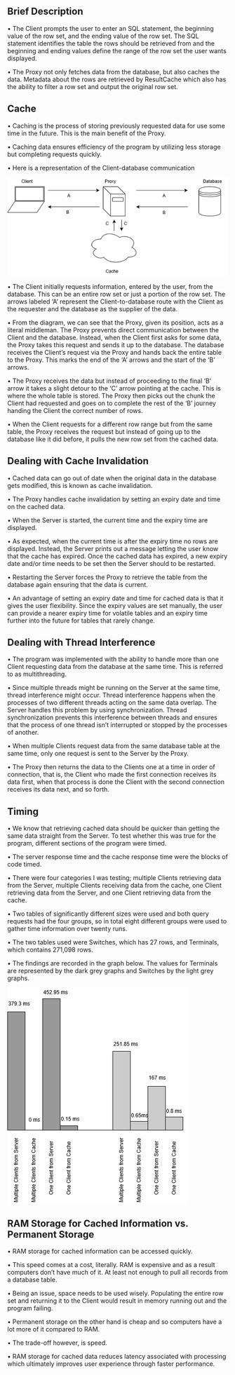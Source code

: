 
## Brief Description
<p>•	The Client prompts the user to enter an SQL statement, the beginning value of the row set, and the ending value of the row set. 
The SQL statement identifies the table the rows should be retrieved from and the beginning and ending values define the range of the 
row set the user wants displayed.</p>
<p>•	The Proxy not only fetches data from the database, but also caches the data. Metadata about the rows are retrieved by ResultCache 
which also has the ability to filter a row set and output the original row set.</p>

## Cache
<p>•	Caching is the process of storing previously requested data for use some time in the future. This is the main benefit of the 
Proxy.</p>
<p>•	Caching data ensures efficiency of the program by utilizing less storage but completing requests quickly.</p>
<p>•	Here is a representation of the Client-database communication</p>

![alt text](https://github.com/gopai/proxy/blob/master/Proxy.png)

<p>•	The Client initially requests information, entered by the user, from the database. This can be an entire row set or just a portion 
of the row set. The arrows labeled ‘A’ represent the Client-to-database route with the Client as the requester and the database as the 
supplier of the data.</p>
<p>•	From the diagram, we can see that the Proxy, given its position, acts as a literal middleman. The Proxy prevents direct 
communication between the Client and the database. Instead, when the Client first asks for some data, the Proxy takes this request and 
sends it up to the database. The database receives the Client’s request via the Proxy and hands back the entire table to the Proxy. 
This marks the end of the ‘A’ arrows and the start of the ‘B’ arrows.</p>
<p>•	The Proxy receives the data but instead of proceeding to the final ‘B’ arrow it takes a slight detour to the ‘C’ arrow pointing 
at the cache. This is where the whole table is stored. The Proxy then picks out the chunk the Client had requested and goes on to 
complete the rest of the ‘B’ journey handing the Client the correct number of rows.</p>
<p>•	When the Client requests for a different row range but from the same table, the Proxy receives the request but instead of going 
up to the database like it did before, it pulls the new row set from the cached data.</p> 

## Dealing with Cache Invalidation
<p>•	Cached data can go out of date when the original data in the database gets modified, this is known as cache invalidation.</p>
<p>•	The Proxy handles cache invalidation by setting an expiry date and time on the cached data.</p>
<p>•	When the Server is started, the current time and the expiry time are displayed.</p>
<p>•	As expected, when the current time is after the expiry time no rows are displayed. Instead, the Server prints out a message 
letting the user know that the cache has expired. Once the cached data has expired, a new expiry date and/or time needs to be set then 
the Server should to be restarted.</p>
<p>•	Restarting the Server forces the Proxy to retrieve the table from the database again ensuring that the data is current.</p>
<p>•	An advantage of setting an expiry date and time for cached data is that it gives the user flexibility. Since the expiry values 
are set manually, the user can provide a nearer expiry time for volatile tables and an expiry time further into the future for tables 
that rarely change.</p>

## Dealing with Thread Interference
<p>•	The program was implemented with the ability to handle more than one Client requesting data from the database at the same time. This is referred to as multithreading.</p> 
<p>•	Since multiple threads might be running on the Server at the same time, thread interference might occur. Thread interference happens when the processes of two different threads acting on the same data overlap. The Server handles this problem by using synchronization. Thread synchronization prevents this interference between threads and ensures that the process of one thread isn’t interrupted or stopped by the processes of another.</p>
<p>•  When multiple Clients request data from the same database table at the same time, only one request is sent to the Server by the Proxy.</p>
<p>•	The Proxy then returns the data to the Clients one at a time in order of connection, that is, the Client who made the first connection receives its data first, when that process is done the Client with the second connection receives its data next, and so forth.</p>

## Timing
<p>•	We know that retrieving cached data should be quicker than getting the same data straight from the Server. To test whether this was true for the program, different sections of the program were timed.</p>
<p>•	The server response time and the cache response time were the blocks of code timed.</p>
<p>•	There were four categories I was testing; multiple Clients retrieving data from the Server, multiple Clients receiving data from the cache, one Client retrieving data from the Server, and one Client retrieving data from the cache.</p>
<p>•	Two tables of significantly different sizes were used and both query requests had the four groups, so in total eight different groups were used to gather time information over twenty runs.</p>
<p>•	The two tables used were Switches, which has 27 rows, and Terminals, which contains 271,098 rows.</p>
<p>•	The findings are recorded in the graph below. The values for Terminals are represented by the dark grey graphs and Switches by the light grey graphs.</p>

![alt text](https://github.com/gopai/proxy/blob/master/Timing.png)

## RAM Storage for Cached Information vs. Permanent Storage
<p>•	RAM storage for cached information can be accessed quickly.</p>
<p>•	This speed comes at a cost, literally. RAM is expensive and as a result computers don’t have much of it. At least not enough to 
pull all records from a database table.</p> 
<p>•	Being an issue, space needs to be used wisely. Populating the entire row set and returning it to the Client would result in 
memory running out and the program failing.</p>
<p>•	Permanent storage on the other hand is cheap and so computers have a lot more of it compared to RAM.</p>
<p>•	The trade-off however, is speed.</p>
<p>•	RAM storage for cached data reduces latency associated with processing which ultimately improves user experience through faster 
performance.</p>
